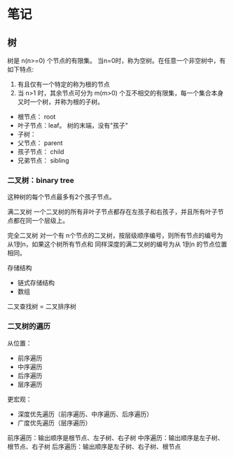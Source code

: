 # 笔记

## 树
树是 n(n>=0) 个节点的有限集。 当n=0时，称为空树。在任意一个非空树中，有如下特点:
1. 有且仅有一个特定的称为根的节点
2. 当 n>1 时，其余节点可分为 m(m>0) 个互不相交的有限集，每一个集合本身又时一个树，并称为根的子树。
- 根节点： root
- 叶子节点：leaf。 树的末端，没有"孩子"
- 子树：
- 父节点： parent
- 孩子节点： child
- 兄弟节点： sibling


### 二叉树：binary tree
这种树的每个节点最多有2个孩子节点。

满二叉树
一个二叉树的所有非叶子节点都存在左孩子和右孩子，并且所有叶子节点都在同一个层级上。

完全二叉树
对一个有 n个节点的二叉树，按层级顺序编号，则所有节点的编号为从1到n，如果这个树所有节点和 同样深度的满二叉树的编号为从
1到n 的节点位置相同。

存储结构
- 链式存储结构
- 数组

二叉查找树 = 二叉排序树


### 二叉树的遍历

从位置：
- 前序遍历
- 中序遍历
- 后序遍历
- 层序遍历

更宏观：
- 深度优先遍历（前序遍历、中序遍历、后序遍历）
- 广度优先遍历（层序遍历）

前序遍历：输出顺序是根节点、左子树、右子树
中序遍历：输出顺序是左子树、根节点、右子树
后序遍历：输出顺序是左子树、右子树、根节点


